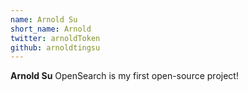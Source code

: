 ```yaml
---
name: Arnold Su
short_name: Arnold
twitter: arnoldToken
github: arnoldtingsu
---
```


**Arnold Su** OpenSearch is my first open-source project!
